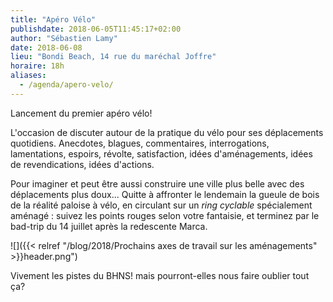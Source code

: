 ```yaml
---
title: "Apéro Vélo"
publishdate: 2018-06-05T11:45:17+02:00
author: "Sébastien Lamy"
date: 2018-06-08
lieu: "Bondi Beach, 14 rue du maréchal Joffre"
horaire: 18h
aliases:
  - /agenda/apero-velo/
---
```


Lancement du premier apéro vélo!

L'occasion de discuter autour de la pratique du vélo pour ses déplacements
quotidiens. Anecdotes, blagues, commentaires, interrogations, lamentations,
espoirs, révolte, satisfaction, idées d'aménagements, idées de revendications,
idées d'actions.

Pour imaginer et peut être aussi construire une ville plus belle avec des
déplacements plus doux... Quitte à affronter le lendemain la gueule de bois de
la réalité paloise à vélo, en circulant sur un  _ring cyclable_ spécialement
aménagé : suivez les points rouges selon votre fantaisie, et terminez par
le bad-trip du 14 juillet après la redescente Marca.

![]({{< relref "/blog/2018/Prochains axes de travail sur les aménagements" >}}header.png")


Vivement les pistes du BHNS! mais pourront-elles nous faire oublier tout ça?

